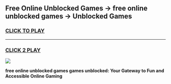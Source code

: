 
## Free Online Unblocked Games → free online unblocked games → Unblocked Games
<h3>
<a href="https://premium.freeplayer.one?title=free_online_unblocked_games&ref=21F">CLICK TO PLAY</a></h3>
<hr>

<h3>
<a href="https://premium.freeplayer.one?title=free_online_unblocked_games&ref=21F">CLICK 2 PLAY</a>
  
</h3>

<a href="https://premium.freeplayer.one?title=free_online_unblocked_games&ref=21F/"><img src="https://clearcache.store/games.png"></a>


**free online unblocked games games unblocked: Your Gateway to Fun and Accessible Online Gaming**
